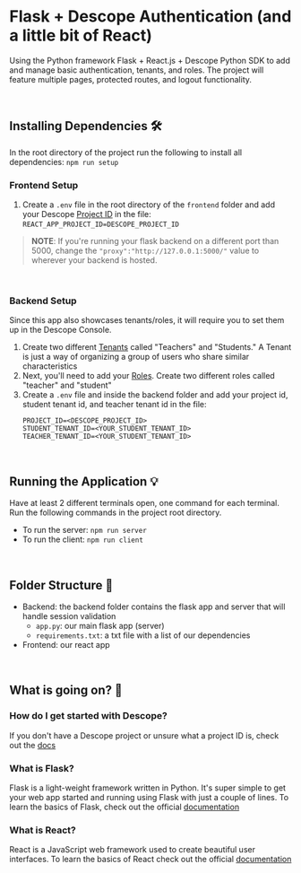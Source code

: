 # Flask + Descope Authentication (and a little bit of React) 

Using the Python framework Flask + React.js + Descope Python SDK to add and manage basic authentication, tenants, and roles. The project will feature multiple pages, protected routes, and logout functionality. 

<br>

## Installing Dependencies 🛠️

In the root directory of the project run the following to install all dependencies: ```npm run setup```

### Frontend Setup

1. Create a ```.env``` file in the root directory of the `frontend` folder and add your Descope [Project ID](https://app.descope.com/settings/project) in the file: ```REACT_APP_PROJECT_ID=DESCOPE_PROJECT_ID```

> **NOTE**: If you're running your flask backend on a different port than 5000, change the ```"proxy":"http://127.0.0.1:5000/"``` value to wherever your backend is hosted.

<br> 

### Backend Setup

Since this app also showcases tenants/roles, it will require you to set them up in the Descope Console.

1. Create two different [Tenants](https://app.descope.com/tenants) called "Teachers" and "Students." A Tenant is just a way of organizing a group of users who share similar characteristics 
2. Next, you'll need to add your [Roles](https://app.descope.com/authorization). Create two different roles called "teacher" and "student" <br>
3. Create a ```.env``` file and inside the backend folder and add your project id, student tenant id, and teacher tenant id in  the file:  
    ```
    PROJECT_ID=<DESCOPE_PROJECT_ID>
    STUDENT_TENANT_ID=<YOUR_STUDENT_TENANT_ID>
    TEACHER_TENANT_ID=<YOUR_STUDENT_TENANT_ID>
    ```

<br>

## Running the Application 💡

Have at least 2 different terminals open, one command for each terminal. Run the following commands in the project root directory.
- To run the server: ```npm run server```
- To run the client: ```npm run client``` 

<br>

## Folder Structure 📁

- Backend: the backend folder contains the flask app and server that will handle session validation 
    - `app.py`: our main flask app (server)
    - `requirements.txt`: a txt file with a list of our dependencies
- Frontend: our react app 

<br>

## What is going on? 🤔

### How do I get started with Descope?
If you don't have a Descope project or unsure what a project ID is, check out the [docs](https://docs.descope.com/build/guides/gettingstarted/)

### What is Flask?
Flask is a light-weight framework written in Python. It's super simple to get your web app started and running using Flask with just a couple of lines. To learn the basics of Flask, check out the official [documentation](https://flask.palletsprojects.com/en/2.3.x/quickstart/)<br>

### What is React? 
React is a JavaScript web framework used to create beautiful user interfaces. To learn the basics of React check out the official [documentation](https://react.dev/learn)


